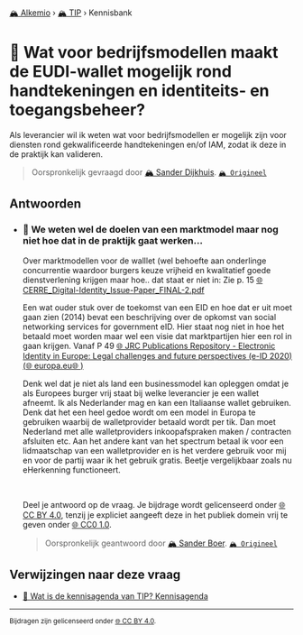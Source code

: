 [🏔️ Alkemio](https://welcome.alkem.io/) › [🏔️ TIP](https://alkem.io/tip/dashboard) › Kennisbank
# 📄 Wat voor bedrijfsmodellen maakt de EUDI-wallet mogelijk rond handtekeningen en identiteits- en toegangsbeheer?
Als leverancier wil ik weten wat voor bedrijfsmodellen er mogelijk zijn voor diensten rond gekwalificeerde handtekeningen en/of IAM, zodat ik deze in de praktijk kan valideren.
> Oorspronkelijk gevraagd door [🏔️ Sander Dijkhuis](https://alkem.io/user/sander-dijkhuis-3912). [`🏔️ Origineel`](https://alkem.io/tip/collaboration/watvoorbedrijfsmod-6803)

## Antwoorden
- ### <a id="wewetenweldedoel-6141"></a> 📌 We weten wel de doelen van een marktmodel maar nog niet hoe dat in de praktijk gaat werken...
  Over marktmodellen voor de walllet (wel behoefte aan onderlinge concurrentie waardoor burgers keuze vrijheid en kwalitatief goede dienstverlening krijgen maar hoe.. dat staat er niet in: Zie p. 15 [🌐 CERRE\_Digital-Identity\_Issue-Paper\_FINAL-2.pdf](https://cerre.eu/wp-content/uploads/2022/10/CERRE_Digital-Identity_Issue-Paper_FINAL-2.pdf)
  
  Een wat ouder stuk over de toekomst van een EID en hoe dat er uit moet gaan zien (2014) bevat een beschrijving over de opkomst van social networking services for government eID. Hier staat nog niet in hoe het betaald moet worden maar wel een visie dat marktpartijen hier een rol in gaan krijgen. Vanaf P 49 [🌐 JRC Publications Repository - Electronic Identity in Europe: Legal challenges and future perspectives (e-ID 2020) (](https://publications.jrc.ec.europa.eu/repository/handle/JRC78200)[🌐 europa.eu](http://europa.eu)[🌐 )](https://publications.jrc.ec.europa.eu/repository/handle/JRC78200)
  
  Denk wel dat je niet als land een businessmodel kan opleggen omdat je als Europees burger vrij staat bij welke leverancier je een wallet afneemt. Ik als Nederlander mag en kan een Italiaanse wallet gebruiken. Denk dat het een heel gedoe wordt om een model in Europa te gebruiken waarbij de walletprovider betaald wordt per tik. Dan moet Nederland met alle walletproviders inkoopafspraken maken / contracten afsluiten etc. Aan het andere kant van het spectrum betaal ik voor een lidmaatschap van een walletprovider en is het verdere gebruik voor mij en voor de partij waar ik het gebruik gratis. Beetje vergelijkbaar zoals nu eHerkenning functioneert.
  
  <br>
  
  Deel je antwoord op de vraag. Je bijdrage wordt gelicenseerd onder [🌐 CC BY 4.0](https://creativecommons.org/licenses/by/4.0/deed.nl), tenzij je expliciet aangeeft deze in het publiek domein vrij te geven onder [🌐 CC0 1.0](https://creativecommons.org/publicdomain/zero/1.0/deed.nl).

  
  > Oorspronkelijk geantwoord door [🏔️ Sander Boer](https://alkem.io/tip/collaboration/watvoorbedrijfsmod-6803/posts/wewetenweldedoel-6141). [`🏔️ Origineel`](https://alkem.io/tip/collaboration/watvoorbedrijfsmod-6803/posts/wewetenweldedoel-6141)

## Verwijzingen naar deze vraag
- [📌 Wat is de kennisagenda van TIP? Kennisagenda](watisdekennisagen-9941.md#kennisagenda-5711)
* * *
<small>Bijdragen zijn gelicenseerd onder [🌐 CC BY 4.0](https://creativecommons.org/licenses/by/4.0/deed.nl).</small>
